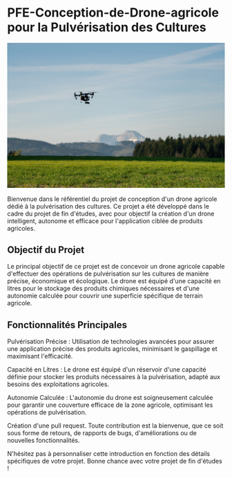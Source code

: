 # PFE-Conception-de-Drone-agricole  pour la Pulvérisation des Cultures

<img src="https://raw.githubusercontent.com/kokou-sekpona/PFE-Conception-de-Drone-agricole/main/drone.jpg" alt="Drone Agricole" />


Bienvenue dans le référentiel du projet de conception d'un drone agricole dédié à la pulvérisation des cultures. Ce projet a été développé dans le cadre du projet de fin d'études, avec pour objectif la création d'un drone intelligent, autonome et efficace pour l'application ciblée de produits agricoles.

## Objectif du Projet
Le principal objectif de ce projet est de concevoir un drone agricole capable d'effectuer des opérations de pulvérisation sur les cultures de manière précise, économique et écologique. Le drone est équipé d'une capacité en litres pour le stockage des produits chimiques nécessaires et d'une autonomie calculée pour couvrir une superficie spécifique de terrain agricole.

## Fonctionnalités Principales
Pulvérisation Précise : Utilisation de technologies avancées pour assurer une application précise des produits agricoles, minimisant le gaspillage et maximisant l'efficacité.

Capacité en Litres : Le drone est équipé d'un réservoir d'une capacité définie pour stocker les produits nécessaires à la pulvérisation, adapté aux besoins des exploitations agricoles.

Autonomie Calculée : L'autonomie du drone est soigneusement calculée pour garantir une couverture efficace de la zone agricole, optimisant les opérations de pulvérisation.



Création d'une pull request.
Toute contribution est la bienvenue, que ce soit sous forme de retours, de rapports de bugs, d'améliorations ou de nouvelles fonctionnalités.

N'hésitez pas à personnaliser cette introduction en fonction des détails spécifiques de votre projet. Bonne chance avec votre projet de fin d'études !
